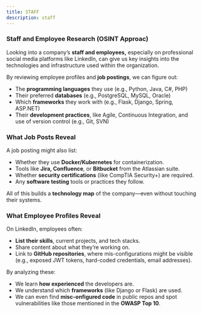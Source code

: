 ```yaml
---
title: STAFF
description: staff
---
```


### **Staff and Employee Research (OSINT Approac)**

Looking into a company’s **staff and employees,** especially on professional social media platforms like LinkedIn, can give us key insights into the technologies and infrastructure used within the organization.

By reviewing employee profiles and **job postings**, we can figure out:

- The **programming languages** they use (e.g., Python, Java, C#, PHP)
- Their preferred **databases** (e.g., PostgreSQL, MySQL, Oracle)
- Which **frameworks** they work with (e.g., Flask, Django, Spring, ASP.NET)
- Their **development practices**, like Agile, Continuous Integration, and use of version control (e.g., Git, SVN)

### **What Job Posts Reveal**

A job posting might also list:

- Whether they use **Docker/Kubernetes** for containerization.
- Tools like **Jira, Confluence**, or **Bitbucket** from the Atlassian suite.
- Whether **security certifications** (like CompTIA Security+) are required.
- Any **software testing** tools or practices they follow.

All of this builds a **technology map** of the company—even without touching their systems.

### **What Employee Profiles Reveal**

On LinkedIn, employees often:

- **List their skills**, current projects, and tech stacks.
- Share content about what they’re working on.
- Link to **GitHub repositories**, where mis-configurations might be visible (e.g., exposed JWT tokens, hard-coded credentials, email addresses).

By analyzing these:

- We learn **how experienced** the developers are.
- We understand which **frameworks** (like Django or Flask) are used.
- We can even find **misc-onfigured code** in public repos and spot vulnerabilities like those mentioned in the **OWASP Top 10**.